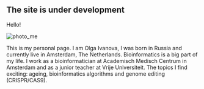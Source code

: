 ## The site is under development
Hello! 

![photo_me](/PhotoSquare.jpeg)

This is my personal page. I am Olga Ivanova, I was born in Russia and currently live in Amsterdam, The Netherlands. Bioinformatics is a big part of my life. I work as a bioinformatician at Academisch Medisch Centrum in Amsterdam and as a junior teacher at Vrije Universiteit. The topics I find exciting: ageing, bioinformatics algorithms and genome editing (CRISPR/CAS9). 
